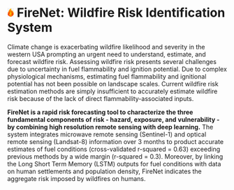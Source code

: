 # <img src="figures/firenet-logo.png" width="3%"> FireNet: Wildfire Risk Identification System

Climate change is exacerbating wildfire likelihood and severity in the western USA prompting an urgent need to understand, estimate, and forecast wildfire risk. Assessing wildfire risk  presents several challenges due to uncertainty in fuel flammability and ignition potential. Due to complex physiological mechanisms, estimating fuel flammability and ignitional potential has not been possible on landscape scales. Current wildfire risk estimation methods are simply insufficient to accurately estimate wildfire risk because of the lack of direct flammability-associated inputs. 

**FireNet is a rapid risk forecasting tool to characterize the three fundamental components of risk - hazard, exposure, and vulnerability - by combining high resolution remote sensing with deep learning.** The system integrates microwave remote sensing (Sentinel-1) and optical remote sensing (Landsat-8) information over 3 months to product accurate estimates of fuel conditions (cross-validated r-squared = 0.63) exceeding previous methods by a wide margin (r-squared = 0.3). Moreover, by linking the Long Short Term Memory (LSTM) outputs for fuel conditions with data on human settlements and population density, FireNet indicates the aggregate risk imposed by wildfires on humans. 

